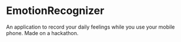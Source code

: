 # EmotionRecognizer
An application to record your daily feelings while you use your mobile phone. Made on a hackathon.

